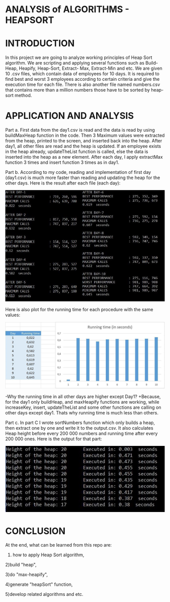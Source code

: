 # ANALYSIS of ALGORITHMS - HEAPSORT
# INTRODUCTION

In this project we are going to analyze working principles of Heap Sort algorithm. We are scripting and applying several functions such as Build-Heap, Heapify, Heap-Sort, Extract- Max, Extract-Min and etc. We are given 10 .csv files, which contain data of employees for 10 days. It is required to find best and worst 3 employees according to certain criteria and give the execution time for each file. There is also another file named numbers.csv that contains more than a million numbers those have to be sorted by heap-sort method.


# APPLICATION AND ANALYSIS

Part a.
First data from the day1.csv is read and the data is read by using buildMaxHeap function in the code. Then 3 Maximum values were extracted from the heap, printed to the screen, and inserted back into the heap. After day1, all other files are read and the heap is updated. If an employee exists in the heap already, updateTheList function is called, else the data is inserted into the heap as a new element. After each day, I apply extractMax function 3 times and insert function 3 times as in day1.

Part b.
According to my code, reading and implementation of first day (day1.csv) is much more faster than reading and updating the heap for the other days. Here is the result after each file (each day):

![alt text](https://github.com/farid002/heap-sort/blob/master/static/10days.jpg)
 

Here is also plot for the running time for each procedure with the same values:

![alt text](https://github.com/farid002/heap-sort/blob/master/static/analysis.jpg)

-Why the running time in all other days are higher except Day1?
+Because, for the day1 only buildHeap, and maxHeapify functions are working, while increaseKey, insert, updateTheList and some other functions are calling on other days except day1. Thats why running time is much less than others.

Part c.
In part C I wrote sortNumbers function which only builds a heap, then extract one by one and write it to the output.csv. It also calculates Heap height before every 200 000 numbers and running time after every 200 000 ones. Here is the output for that part:

![alt text](https://github.com/farid002/heap-sort/blob/master/static/numbers.jpg)


# CONCLUSION
At the end, what can be learned from this repo are:

1) how to apply Heap Sort algorithm,

2)build "heap",

3)do "max-heapify",

4)generate "heapSort" function,

5)develop  related algorithms and etc.


